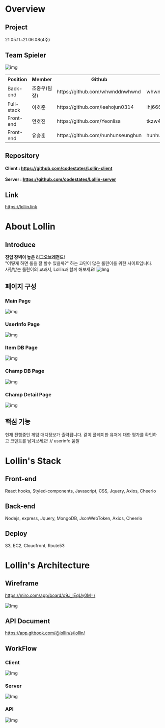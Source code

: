 # Overview
## Project 
21.05.11~21.06.08(4주)

## Team Spieler
![img](https://github.com/codestates/Lollin-client/blob/master/Images/spieler.png?raw=true)
<table>
<tr>
<th>Position</th>
<th>Member</th>
<th>Github</th>
<th>E-mail</th>
</tr>
<tr>
<td>Back-end</td>
<td>조중우(팀장)</td>
<td>https://github.com/whwnddnwhwnd</td>
<td>whwnddnwhwnd@gmail.com</td>
</tr>
<tr>
<td>Full-stack</td>
<td>이호준</td>
<td>https://github.com/leehojun0314</td>
<td>lhj66601234@gmail.com</td>
</tr>
<tr>
<td>Front-end</td>
<td>연호진</td>
<td>https://github.com/Yeonlisa</td>
<td>tkzw4869@gmail.com</td>
</tr>
<tr>
<td>Front-end</td>
<td>유승훈</td>
<td>https://github.com/hunhunseunghun</td>
<td>hunhunseunghun@gmail.com</td>
</tr>
</table>

## Repository
#### Client :  https://github.com/codestates/Lollin-client <br />
#### Server :  https://github.com/codestates/Lollin-server

## Link
https://lollin.link

# About Lollin
## Introduce
<b>진입 장벽이 높은 리그오브레전드!</b><br />
"어떻게 하면 롤을 잘 할수 있을까?" 하는 고민이 많은 롤린이를 위한 사이트입니다.<br />
사랑받는 롤린이의 교과서, Lollin과 함께 해보세요!
![Img](https://github.com/codestates/Lollin-client/blob/master/Images/Lollin%20logo.png?raw=true)

## 페이지 구성
### Main Page
![img](https://github.com/codestates/Lollin-client/blob/master/Images/mainpage.gif?raw=true)
### UserInfo Page
![img](https://github.com/codestates/Lollin-client/blob/master/Images/userinfo.gif?raw=true)
### Item DB Page
![img](https://github.com/codestates/Lollin-client/blob/master/Images/itemDb.png?raw=true)
### Champ DB Page
![img](https://github.com/codestates/Lollin-client/blob/master/Images/champDb.png?raw=true)
### Champ Detail Page
![img](https://github.com/codestates/Lollin-client/blob/master/Images/champDetail.png?raw=true)

## 핵심 기능
현재 진행중인 게임 매치정보가 출력됩니다.
같이 플레이한 유저에 대한 평가를 확인하고 코멘트를 남겨보세요!
// userinfo 움짤

# Lollin's Stack
## Front-end
React hooks, Styled-components, Javascript, CSS, Jquery, Axios, Cheerio
## Back-end
Nodejs, express, Jquery, MongoDB, JsonWebToken, Axios, Cheerio
## Deploy
S3, EC2, Cloudfront, Route53

# Lollin's Architecture
## Wireframe
https://miro.com/app/board/o9J_lEqUy0M=/ <br /><br />
![Img](https://github.com/codestates/Lollin-client/blob/master/Images/pages.jpg?raw=true)
## API Document
https://app.gitbook.com/@lollin/s/lollin/ <br />
## WorkFlow
### Client
![Img](https://github.com/codestates/Lollin-client/blob/master/Images/Client%20flowchart.png?raw=true)
### Server
![Img](https://github.com/codestates/Lollin-client/blob/master/Images/Server%20flowchart.png?raw=true)
### API
![Img](https://github.com/codestates/Lollin-client/blob/master/Images/API%20flowchart.png?raw=true)
